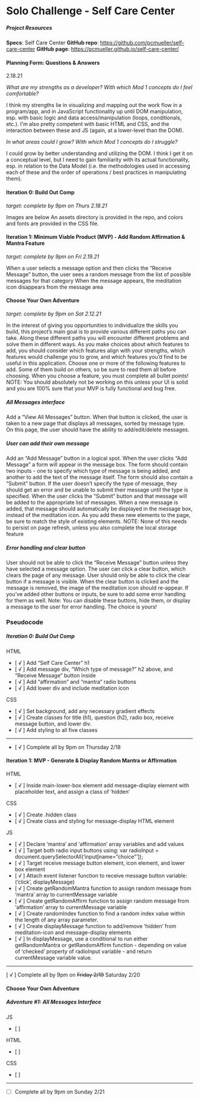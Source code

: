 # Solo Challenge - Self Care Center

##### Project Resources
**Specs**: Self Care Center
**GitHub repo**: https://github.com/pcmueller/self-care-center
**GitHub page**: https://pcmueller.github.io/self-care-center/

#### Planning Form: Questions & Answers
2.18.21

*What are my strengths as a developer? With which Mod 1 concepts do I feel comfortable?* 
 
I think my strengths lie in visualizing and mapping out the work flow in a program/app, and in JavaScript functionality up until DOM manipulation, esp. with basic logic and data access/manipulation (loops, conditionals, etc.).  I'm also pretty competent with basic HTML and CSS, and the interaction between these and JS (again, at a lower-level than the DOM).  
 
*In what areas could I grow? With which Mod 1 concepts do I struggle?*
 
I could grow by better understanding and utilizing the DOM.  I think I get it on a conceptual level, but I need to gain familiarity with its actual functionality, esp. in relation to the Data Model (i.e. the methodologies used in accessing each of these and the order of operations / best practices in manipulating them).

#### Iteration 0: Build Out Comp					
*target: complete by 9pm on Thurs 2.18.21*

Images are below
An assets directory is provided in the repo, and colors and fonts are provided in the CSS file.

#### Iteration 1: Minimum Viable Product (MVP) - Add Random Affirmation & Mantra Feature
*target: complete by 9pm on Fri 2.19.21*

When a user selects a message option and then clicks the “Receive Message” button, the user sees a random message from the list of possible messages for that category
When the message appears, the meditation icon disappears from the message area



#### Choose Your Own Adventure
*target: complete by 9pm on Sat 2.12.21*

In the interest of giving you opportunities to individualize the skills you build, this project’s main goal is to provide various different paths you can take. Along these different paths you will encounter different problems and solve them in different ways. As you make choices about which features to add, you should consider which features align with your strengths, which features would challenge you to grow, and which features you’d find to be useful in this application. Choose one or more of the following features to add. Some of them build on others, so be sure to read them all before choosing.
When you choose a feature, you must complete all bullet points!
NOTE: You should absolutely not be working on this unless your UI is solid and you are 100% sure that your MVP is fully functional and bug free.

##### All Messages interface

Add a “View All Messages” button.
When that button is clicked, the user is taken to a new page that displays all messages, sorted by message type.
On this page, the user should have the ability to add/edit/delete messages.

##### User can add their own message

Add an “Add Message” button in a logical spot.
When the user clicks “Add Message” a form will appear in the message box. The form should contain two inputs - one to specify which type of message is being added, and another to add the text of the message itself. The form should also contain a “Submit” button.
If the user doesn’t specify the type of message, they should get an error and be unable to submit their message until the type is specified.
When the user clicks the “Submit” button and that message will be added to the appropriate list of messages.
When a new message is added, that message should automatically be displayed in the message box, instead of the meditation icon.
As you add these new elements to the page, be sure to match the style of existing elements.
NOTE: None of this needs to persist on page refresh, unless you also complete the local storage feature

##### Error handling and clear button

User should not be able to click the “Receive Message” button unless they have selected a message option.
The user can click a clear button, which clears the page of any message.
User should only be able to click the clear button if a message is visible.
When the clear button is clicked and the message is removed, the image of the meditation icon should re-appear.
If you’ve added other buttons or inputs, be sure to add some error handling for them as well.
Note: You can disable these buttons, hide them, or display a message to the user for error handling. The choice is yours!

### Pseudocode


##### Iteration 0: Build Out Comp


HTML
- [ √ ] Add “Self Care Center” h1
- [ √ ]	Add message div, “Which type of message?” h2 above, and “Receive Message” button inside
- [ √ ]	Add “affirmation” and “mantra” radio buttons
- [ √ ]	Add lower div and include meditation icon

CSS
- [ √ ]	Set background, add any necessary gradient effects
- [ √ ]	Create classes for title (h1), question (h2), radio box, receive message button, and lower div.
- [ √ ]	Add styling to all five classes

---
- [ √ ]	Complete all by 9pm on Thursday 2/18



#### Iteration 1: MVP - Generate & Display Random Mantra or Affirmation

HTML
- [ √ ]	Inside main-lower-box element add message-display element with placeholder text, and assign a class of ‘hidden’

CSS
- [ √ ]	Create .hidden class
- [ √ ]	Create class and styling for message-display HTML element

JS
- [ √ ]	Declare ‘mantra’ and ‘affirmation’ array variables and add values
- [ √ ]	Target both radio input buttons using: var radioInput = document.querySelectorAll(‘input[name=”choice”’]);
- [ √ ]	Target receive message button element, icon element, and lower box element
- [ √ ]	Attach event listener function to receive message button variable: (‘click’, displayMessage)
- [ √ ] Create getRandomMantra function to assign random message from ‘mantra’ array to currentMessage variable
- [ √ ] Create getRandomAffirm function to assign random message from ‘affirmation’ array to currentMessage variable
- [ √ ]	Create randomIndex function to find a random index value within the length of any array parameter.
- [ √ ]	Create displayMessage function to add/remove ‘hidden’ from meditation-icon and message-display elements
- [ √ ]	In displayMessage, use a conditional to run either getRandomMantra or getRandomAffirm function - depending on value of ‘checked’ property of radioInput variable - and return currentMessage variable value.

---
[ √ ]	Complete all by 9pm on ~~Friday 2/19~~ Saturday 2/20


#### Choose Your Own Adventure

##### Adventure #1: All Messages Interface

JS
- [  ]	

HTML
- [  ] 

CSS
- [  ] 

---
- [  ] Complete all by 9pm on Sunday 2/21
